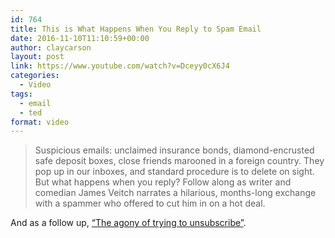 ```yaml
---
id: 764
title: This is What Happens When You Reply to Spam Email
date: 2016-11-10T11:10:59+00:00
author: claycarson
layout: post
link: https://www.youtube.com/watch?v=Dceyy0cX6J4
categories: 
  - Video
tags:
  - email
  - ted
format: video
---
```

> Suspicious emails: unclaimed insurance bonds, diamond-encrusted safe deposit boxes, close friends marooned in a foreign country. They pop up in our inboxes, and standard procedure is to delete on sight. But what happens when you reply? Follow along as writer and comedian James Veitch narrates a hilarious, months-long exchange with a spammer who offered to cut him in on a hot deal. 

And as a follow up, [&#8220;The agony of trying to unsubscribe&#8221;](https://www.youtube.com/watch?v=Dceyy0cX6J4).